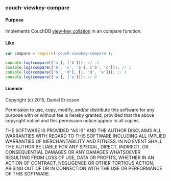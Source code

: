 ### couch-viewkey-compare

#### Purpose

Implements CouchDB [view-key collation](http://docs.couchdb.org/en/latest/couchapp/views/collation.html#collation-specification) in an compare function.

#### Like

```javascript
var compare = require('couch-viewkey-compare');

console.log(compare(['a'], ['b'])); // -1
console.log(compare(['b', 'c', 'a'], ['b', 'c'])); // 1
console.log(compare(['b', 'd'], [1, 'd', 'e'])); // 1
console.log(compare(['a'], ['a'])); // 0

```

#### License

Copyright (c) 2015, Daniel Ericsson

Permission to use, copy, modify, and/or distribute this software for any purpose with or without fee is hereby granted, provided that the above copyright notice and this permission notice appear in all copies.

THE SOFTWARE IS PROVIDED "AS IS" AND THE AUTHOR DISCLAIMS ALL WARRANTIES WITH REGARD TO THIS SOFTWARE INCLUDING ALL IMPLIED WARRANTIES OF MERCHANTABILITY AND FITNESS. IN NO EVENT SHALL THE AUTHOR BE LIABLE FOR ANY SPECIAL, DIRECT, INDIRECT, OR CONSEQUENTIAL DAMAGES OR ANY DAMAGES WHATSOEVER RESULTING FROM LOSS OF USE, DATA OR PROFITS, WHETHER IN AN ACTION OF CONTRACT, NEGLIGENCE OR OTHER TORTIOUS ACTION, ARISING OUT OF OR IN CONNECTION WITH THE USE OR PERFORMANCE OF THIS SOFTWARE.
